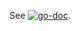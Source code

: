 See [![go-doc](https://godoc.org/github.com/Schneizelw/metricslog/client_golang/metricslog?status.svg)](https://godoc.org/github.com/Schneizelw/metricslog/client_golang/metricslog).
